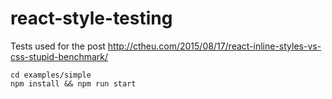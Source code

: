 react-style-testing
=========================

Tests used for the post http://ctheu.com/2015/08/17/react-inline-styles-vs-css-stupid-benchmark/

```
cd examples/simple
npm install && npm run start
```

